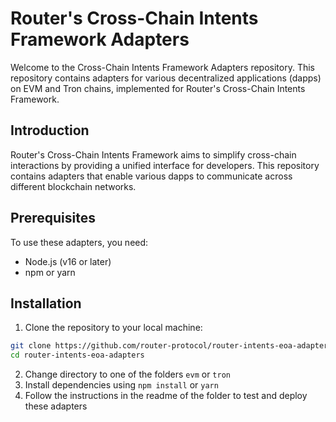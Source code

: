 # Router's Cross-Chain Intents Framework Adapters

Welcome to the Cross-Chain Intents Framework Adapters repository. This repository contains adapters for various decentralized applications (dapps) on EVM and Tron chains, implemented for Router's Cross-Chain Intents Framework.

## Introduction

Router's Cross-Chain Intents Framework aims to simplify cross-chain interactions by providing a unified interface for developers. This repository contains adapters that enable various dapps to communicate across different blockchain networks.

## Prerequisites

To use these adapters, you need:

- Node.js (v16 or later)
- npm or yarn

## Installation

1. Clone the repository to your local machine:

```bash
git clone https://github.com/router-protocol/router-intents-eoa-adapters.git
cd router-intents-eoa-adapters
```

2. Change directory to one of the folders `evm` or `tron`
3. Install dependencies using `npm install` or `yarn`
4. Follow the instructions in the readme of the folder to test and deploy these adapters
